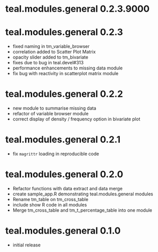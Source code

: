 # teal.modules.general 0.2.3.9000


# teal.modules.general 0.2.3

* fixed naming in tm_variable_browser
* correlation added to Scatter Plot Matrix
* opacity slider added to tm_bivariate
* fixes due to bug in teal.devel#313
* performance enhancements to missing data module
* fix bug with reactivity in scatterplot matrix module

# teal.modules.general 0.2.2

* new module to summarise missing data
* refactor of variable browser module
* correct display of density / frequency option in bivariate plot

# teal.modules.general 0.2.1

* fix `magrittr` loading in reproducible code

# teal.modules.general 0.2.0

* Refactor functions with data extract and data merge
* create sample_app.R demonstrating teal.modules.general modules
* Rename tm_table on tm_cross_table
* include show R code in all modules
* Merge tm_cross_table and tm_t_percentage_table into one module

# teal.modules.general 0.1.0

* initial release

